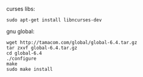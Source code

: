 curses libs:
```
sudo apt-get install libncurses-dev
```

gnu global:
```
wget http://tamacom.com/global/global-6.4.tar.gz
tar zxvf global-6.4.tar.gz
cd global-6.4
./configure
make
sudo make install
```
